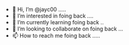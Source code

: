- 👋 Hi, I’m @jayc00 .....
- 👀 I’m interested in foing back ....
- 🌱 I’m currently learning foing back ..
- 💞️ I’m looking to collaborate on foing back ...
- 📫 How to reach me foing back .....

<!---
jayc00/jayc00 is a ✨ special ✨ repository because its `README.md` (this file) appears on your GitHub profile.
You can click the Preview link to take a look at your changes.
--->
